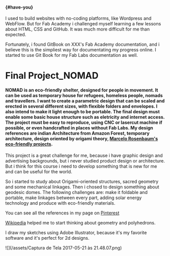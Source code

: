 ####  {#have-you}

I used to build websites with no-coding platforms, like Wordpress and WebFlow. But for Fab Academy i challenged myself learning a few lessons about HTML, CSS and GitHub. It was much more difficult for me than expected.

Fortunately, i found GitBook on XXX's Fab Academy documentation, and i believe this is the simpliest way for documentating my progress online. I started to use Git Book for my Fab Labs documentation as well.

# **Final Project**\_**NOMAD**

#### NOMAD is an eco-friendly shelter, designed for people in movement. It can be used as temporary house for refugees, homeless people, nomads and travellers. I want to create a parametric design that can be scaled and erected in several different sizes, with flexible folders and envelopes. I also intend to make it light enough to be portable. The final design must enable some basic house structure such as eletricity and internet access. The project must be easy to reproduce, using CNC or lasercut machine if possible, or even handcrafted in places without Fab Labs. My design references are indian Architecture from Amazon Forest, temporary architecture, design oriented by origami theory, [Marcelo Rosenbaum's eco-friendly projects](http://rosenbaum.com.br).

This project is a great challenge for me, because i have graphic design and advertising backgrounds, but i never studied product design or architecture. But i think for this course i need to develop something that is new for me and can be useful for the world.

So i started to study about Origami-oriented structures, sacred geometry and some mechanical linkages. Then i chosed to design something about geodesic domes. The following challenges are: make it foldable and portable, make linkages between every part, adding solar energy technology and produce with eco-friendly materials.

You can see all the references in my page on [Pinterest](https://br.pinterest.com/carlaqw/fab-academy/)

[Wikipedia](https://pt.wikipedia.org/wiki/Icosaedro) helped me to start thinking about geometry and polyhedrons.

I draw my sketches using Adobe Illustrator, because it's my favorite software and it's perfect for 2d designs.

![](/assets/Captura de Tela 2017-05-21 às 21.48.07.png)

